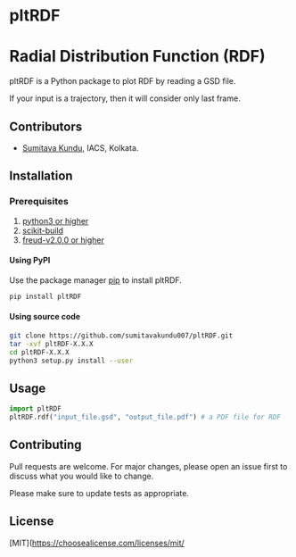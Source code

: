 # pltRDF

# Radial Distribution Function (RDF)

pltRDF is a Python package to plot RDF by reading a GSD file.

If your input is a trajectory, then it will consider only last frame.

## Contributors
- [Sumitava Kundu](https://github.com/sumitavakundu007/), IACS, Kolkata.

## Installation
### Prerequisites
1. [python3 or higher](https://www.python.org/download/releases/3.0/)
2. [scikit-build](https://pypi.org/project/scikit-build/)
3. [freud-v2.0.0 or higher](https://freud.readthedocs.io/en/latest/index.html)

#### Using PyPI
Use the package manager [pip](https://pip.pypa.io/en/stable/) to install pltRDF.

```bash
pip install pltRDF
```

#### Using source code
```bash
git clone https://github.com/sumitavakundu007/pltRDF.git
tar -xvf pltRDF-X.X.X
cd pltRDF-X.X.X
python3 setup.py install --user
```

## Usage

```python
import pltRDF
pltRDF.rdf("input_file.gsd", "output_file.pdf") # a PDF file for RDF
```

## Contributing
Pull requests are welcome. For major changes, please open an issue first to discuss what you would like to change.

Please make sure to update tests as appropriate.

## License
[MIT](https://choosealicense.com/licenses/mit/
